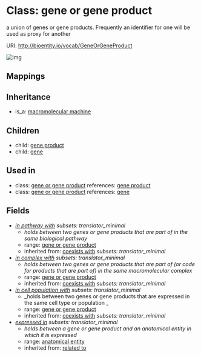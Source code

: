 # Class: gene or gene product


a union of genes or gene products. Frequently an identifier for one will be used as proxy for another

URI: http://bioentity.io/vocab/GeneOrGeneProduct

![img](http://yuml.me/diagram/nofunky/class/\[MacromolecularMachine]^-\[GeneOrGeneProduct],%20\[GeneOrGeneProduct]^-\[Gene],%20\[GeneOrGeneProduct]^-\[GeneProduct],%20\[GeneOrGeneProduct]-%20in_pathway_with%20%3F>\[GeneOrGeneProduct],%20\[GeneOrGeneProduct]-%20in_complex_with%20%3F>\[GeneOrGeneProduct],%20\[GeneOrGeneProduct]-%20in_cell_population_with%20%3F>\[GeneOrGeneProduct],%20\[GeneOrGeneProduct]-%20expressed_in%20%3F>\[AnatomicalEntity],%20)
## Mappings

## Inheritance

 *  is_a: [macromolecular machine](MacromolecularMachine.md)
## Children

 *  child: [gene product](GeneProduct.md)
 *  child: [gene](Gene.md)
## Used in

 *  class: [gene or gene product](GeneOrGeneProduct.md) references: [gene product](GeneProduct.md)
 *  class: [gene or gene product](GeneOrGeneProduct.md) references: [gene](Gene.md)
## Fields

 * _[in pathway with](in_pathway_with.md) *subsets: translator_minimal*_
    * _holds between two genes or gene products that are part of in the same biological pathway_
    * range: [gene or gene product](GeneOrGeneProduct.md)
    * inherited from: [coexists with](coexists_with.md) *subsets: translator_minimal*
 * _[in complex with](in_complex_with.md) *subsets: translator_minimal*_
    * _holds between two genes or gene products that are part of (or code for products that are part of) in the same macromolecular complex_
    * range: [gene or gene product](GeneOrGeneProduct.md)
    * inherited from: [coexists with](coexists_with.md) *subsets: translator_minimal*
 * _[in cell population with](in_cell_population_with.md) *subsets: translator_minimal*_
    * _holds between two genes or gene products that are expressed in the same cell type or population _
    * range: [gene or gene product](GeneOrGeneProduct.md)
    * inherited from: [coexists with](coexists_with.md) *subsets: translator_minimal*
 * _[expressed in](expressed_in.md) *subsets: translator_minimal*_
    * _holds between a gene or gene product and an anatomical entity in which it is expressed_
    * range: [anatomical entity](AnatomicalEntity.md)
    * inherited from: [related to](related_to.md)
